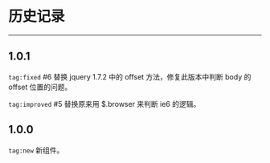 # 历史记录

---

## 1.0.1

`tag:fixed` #6 替换 jquery 1.7.2 中的 offset 方法，修复此版本中判断 body 的 offset 位置的问题。

`tag:improved` #5 替换原来用 $.browser 来判断 ie6 的逻辑。


## 1.0.0

`tag:new` 新组件。
